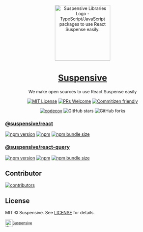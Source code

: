 <div align="center">
  <a href="https://suspensive.org" title="Suspensive Libraries - TypeScript/JavaScript packages to use React Suspense easily">
    <img src="https://github.com/suspensive/react/blob/main/assets/logo_background_star.png?raw=true" alt="Suspensive Libraries Logo - TypeScript/JavaScript packages to use React Suspense easily." height="180" />
    <h1 align="center">Suspensive</h1>
  </a>
  <p>We make open sources to use React Suspense easily</p>
</div>

<div align="center">

[![MIT License](https://img.shields.io/badge/license-MIT-blue.svg?style=for-the-badge&color=000&labelColor=000)](https://github.com/suspensive/react/blob/main/LICENSE)
[![PRs Welcome](https://img.shields.io/badge/PRs-welcome-deepgreen.svg?style=for-the-badge&color=000&labelColor=000)](https://github.com/suspensive/react/pulls)
[![Commitizen friendly](https://img.shields.io/badge/commitizen-friendly-deepgreen.svg?style=for-the-badge&color=000&labelColor=000)](http://commitizen.github.io/cz-cli/)

[![codecov](https://codecov.io/gh/suspensive/react/branch/main/graph/badge.svg?token=H4VQ71NJ16)](https://codecov.io/gh/suspensive/react) ![GitHub stars](https://img.shields.io/github/stars/suspensive/react?style=social) ![GitHub forks](https://img.shields.io/github/forks/suspensive/react?style=social)

</div>

### [@suspensive/react](https://github.com/suspensive/react/tree/main/packages/react)

[![npm version](https://img.shields.io/npm/v/@suspensive/react?color=000&labelColor=000&logo=npm&label=)](https://www.npmjs.com/package/@suspensive/react)
[![npm](https://img.shields.io/npm/dm/@suspensive/react?color=000&labelColor=000)](https://www.npmjs.com/package/@suspensive/react)
[![npm bundle size](https://img.shields.io/bundlephobia/minzip/@suspensive/react?color=000&labelColor=000)](https://www.npmjs.com/package/@suspensive/react)

### [@suspensive/react-query](https://github.com/suspensive/react/tree/main/packages/react-query)

[![npm version](https://img.shields.io/npm/v/@suspensive/react-query?color=000&labelColor=000&logo=npm&label=)](https://www.npmjs.com/package/@suspensive/react-query)
[![npm](https://img.shields.io/npm/dm/@suspensive/react-query?color=000&labelColor=000)](https://www.npmjs.com/package/@suspensive/react-query)
[![npm bundle size](https://img.shields.io/bundlephobia/minzip/@suspensive/react-query?color=000&labelColor=000)](https://www.npmjs.com/package/@suspensive/react-query)

## Contributor

[![contributors](https://contrib.rocks/image?repo=suspensive/react)](https://github.com/suspensive/react/graphs/contributors)

## License

MIT © Suspensive. See [LICENSE](https://github.com/suspensive/react/blob/main/LICENSE) for details.

<div align="center">
  <a title="Suspensive" href="https://github.com/suspensive">
    <div style='display:flex; align-items:center;'>
      <img alt="Suspensive" src="https://github.com/suspensive/react/blob/main/assets/logo_dark.png?raw=true" width="24">
      <sup>Suspensive</sup>
    </div>
  </a>
</div>
